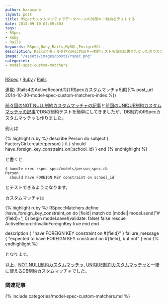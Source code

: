```yaml
---
author: haracane
layout: post
title: RSpecカスタムマッチャでデータベースの外部キー制約をテストする
date: 2014-09-10 07:59:50J
tags:
- RSpec
- Ruby
- Rails
keywords: RSpec,Ruby,Rails,MySQL,PostgreSQL
description: Railsでモデルを作る時に外部キー制約テストも簡単に書きたかったのでカスタムマッチャを作りました。
image: "/assets/images/posts/rspec.png"
categories:
- model-spec-custom-matchers
---
```

<!-- tag_links -->
[RSpec](/tags/rspec/) / [Ruby](/tags/ruby/) / [Rails](/tags/rails/)

<!-- category_links -->
連載: [Rails4のActiveRecord向けRSpecカスタムマッチャ5選]({% post_url 2014-10-30-model-spec-custom-matchers-index %})

<!-- content -->
[前々回のNOT NULL制約カスタムマッチャの記事](/2014/09/08/rspec-db-not-null-constraint/)と[前回のUNIQUE制約カスタムマッチャの記事](/2014/09/09/rspec-db-unique-constraint/)でDBの制約テストを簡単にしてきましたが、DB制約のRSpecカスタムマッチャも作りました。

例えば

{% highlight ruby %}
describe Person do
  subject { FactoryGirl.create(:person) }
  it { should have_foreign_key_constraint_on(:school_id) }
end
{% endhighlight %}

と書くと

    $ bundle exec rspec spec/models/person_spec.rb
    Person
      should have FOREIGN KEY constraint on school_id

とテストできるようになります。

カスタムマッチャは

{% highlight ruby %}
RSpec::Matchers.define :have_foreign_key_constraint_on do |field|
  match do |model|
    model.send("#{field}=", 0)
    begin
      model.save!(validate: false)
      false
    rescue ActiveRecord::InvalidForeignKey
      true
    end
  end

  description { "have FOREIGN KEY constraint on #{field}" }
  failure_message { "expected to have FOREIGN KEY constraint on #{field}, but not" }
end
{% endhighlight %}

となります。

以上、[NOT NULL制約カスタムマッチャ](/2014/09/08/rspec-db-not-null-constraint/), [UNIQUE制約カスタムマッチャ](/2014/09/09/rspec-db-unique-constraint/)と一緒に使えるDB制約カスタムマッチャでした。

<!-- category_siblings -->
### 関連記事

{% include categories/model-spec-custom-matchers.md %}
